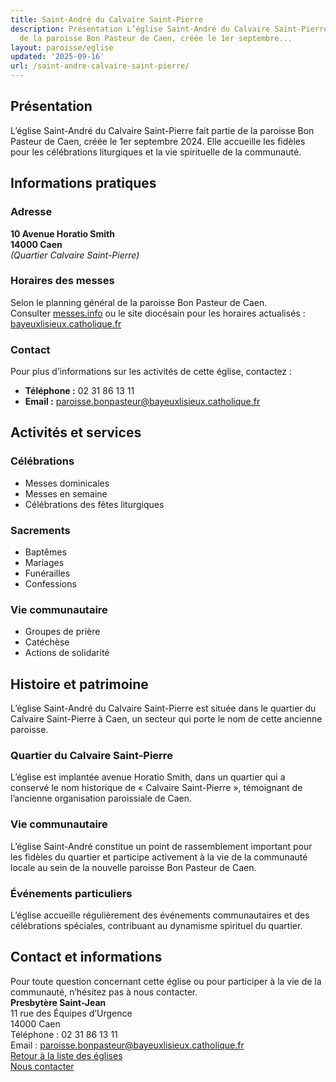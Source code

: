 ```yaml
---
title: Saint-André du Calvaire Saint-Pierre
description: Présentation L’église Saint-André du Calvaire Saint-Pierre fait partie
  de la paroisse Bon Pasteur de Caen, créée le 1er septembre...
layout: paroisse/eglise
updated: '2025-09-16'
url: /saint-andre-calvaire-saint-pierre/
---
```


## Présentation

L’église Saint-André du Calvaire Saint-Pierre fait partie de la paroisse Bon Pasteur de Caen, créée le 1er septembre 2024. Elle accueille les fidèles pour les célébrations liturgiques et la vie spirituelle de la communauté.

## Informations pratiques

### Adresse

**10 Avenue Horatio Smith**  
**14000 Caen**  
_(Quartier Calvaire Saint-Pierre)_

### Horaires des messes

Selon le planning général de la paroisse Bon Pasteur de Caen.  
Consulter [messes.info](https://messes.info) ou le site diocésain pour les horaires actualisés :  
[bayeuxlisieux.catholique.fr](https://bayeuxlisieux.catholique.fr/paroisses/bon-pasteur-de-caen/horaires-des-messes/)

### Contact

Pour plus d’informations sur les activités de cette église, contactez :

  * **Téléphone :** 02 31 86 13 11
  * **Email :** paroisse.bonpasteur@bayeuxlisieux.catholique.fr

## Activités et services

### Célébrations

  * Messes dominicales
  * Messes en semaine
  * Célébrations des fêtes liturgiques

### Sacrements

  * Baptêmes
  * Mariages
  * Funérailles
  * Confessions

### Vie communautaire

  * Groupes de prière
  * Catéchèse
  * Actions de solidarité

## Histoire et patrimoine

L’église Saint-André du Calvaire Saint-Pierre est située dans le quartier du Calvaire Saint-Pierre à Caen, un secteur qui porte le nom de cette ancienne paroisse.

### Quartier du Calvaire Saint-Pierre

L’église est implantée avenue Horatio Smith, dans un quartier qui a conservé le nom historique de « Calvaire Saint-Pierre », témoignant de l’ancienne organisation paroissiale de Caen.

### Vie communautaire

L’église Saint-André constitue un point de rassemblement important pour les fidèles du quartier et participe activement à la vie de la communauté locale au sein de la nouvelle paroisse Bon Pasteur de Caen.

### Événements particuliers

L’église accueille régulièrement des événements communautaires et des célébrations spéciales, contribuant au dynamisme spirituel du quartier.

## Contact et informations

Pour toute question concernant cette église ou pour participer à la vie de la communauté, n’hésitez pas à nous contacter.  
**Presbytère Saint-Jean**  
11 rue des Équipes d’Urgence  
14000 Caen  
Téléphone : 02 31 86 13 11  
Email : paroisse.bonpasteur@bayeuxlisieux.catholique.fr  
[Retour à la liste des églises](/Les-églises)  
[Nous contacter](/infos/contact)